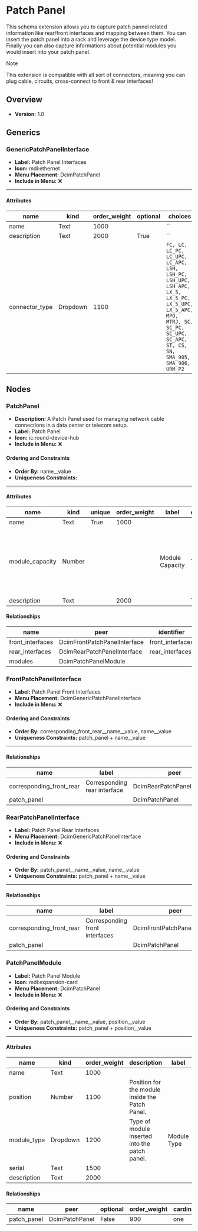 # Patch Panel

This schema extension allows you to capture patch pannel related information like rear/front interfaces and mapping between them. You can insert the patch panel into a rack and leverage the device type model. Finally you can also capture informations about potential modules you would insert into your patch panel.

> [!NOTE]
> This extension is compatible with all sort of connectors, meaning you can plug cable, circuits, cross-connect to front & rear interfaces!



## Overview
- **Version:** 1.0
## Generics
### **GenericPatchPanelInterface**
- **Label:** Patch Panel Interfaces
- **Icon:** mdi:ethernet
- **Menu Placement:** DcimPatchPanel
- **Include in Menu:** ❌
---
#### Attributes
| name | kind | order_weight | optional | choices |
| ---- | ---- | ------------ | -------- | ------- |
| name | Text | 1000 |  | `` |
| description | Text | 2000 | True | `` |
| connector_type | Dropdown | 1100 |  | `FC, LC, LC_PC, LC_UPC, LC_APC, LSH, LSH_PC, LSH_UPC, LSH_APC, LX_5, LX_5_PC, LX_5_UPC, LX_5_APC, MPO, MTRJ, SC, SC_PC, SC_UPC, SC_APC, ST, CS, SN, SMA_905, SMA_906, URM_P2` |

## Nodes
### **PatchPanel**
- **Description:** A Patch Panel used for managing network cable connections in a data center or telecom setup.
- **Label:** Patch Panel
- **Icon:** ic:round-device-hub
- **Include in Menu:** ❌

#### Ordering and Constraints
- **Order By:** name__value
- **Uniqueness Constraints:** 
---
#### Attributes
| name | kind | unique | order_weight | label | optional | description |
| ---- | ---- | ------ | ------------ | ----- | -------- | ----------- |
| name | Text | True | 1000 |  |  |  |
| module_capacity | Number |  |  | Module Capacity | True | The maximum number of modules that can be housed within this patch panel. |
| description | Text |  | 2000 |  | True |  |

#### Relationships
| name | peer | identifier | optional | cardinality | kind |
| ---- | ---- | ---------- | -------- | ----------- | ---- |
| front_interfaces | DcimFrontPatchPanelInterface | front_interfaces | True | many | Component |
| rear_interfaces | DcimRearPatchPanelInterface | rear_interfaces | True | many | Component |
| modules | DcimPatchPanelModule |  | True | many | Component |

### **FrontPatchPanelInterface**
- **Label:** Patch Panel Front Interfaces
- **Menu Placement:** DcimGenericPatchPanelInterface
- **Include in Menu:** ❌

#### Ordering and Constraints
- **Order By:** corresponding_front_rear__name__value, name__value
- **Uniqueness Constraints:** patch_panel + name__value
---
#### Relationships
| name | label | peer | order_weight | optional | cardinality | kind | identifier |
| ---- | ----- | ---- | ------------ | -------- | ----------- | ---- | ---------- |
| corresponding_front_rear | Corresponding rear interface | DcimRearPatchPanelInterface | 1200 | True | one | Attribute |  |
| patch_panel |  | DcimPatchPanel | 900 | False | one | Parent | front_interfaces |

### **RearPatchPanelInterface**
- **Label:** Patch Panel Rear Interfaces
- **Menu Placement:** DcimGenericPatchPanelInterface
- **Include in Menu:** ❌

#### Ordering and Constraints
- **Order By:** patch_panel__name__value, name__value
- **Uniqueness Constraints:** patch_panel + name__value
---
#### Relationships
| name | label | peer | order_weight | optional | cardinality | kind | identifier |
| ---- | ----- | ---- | ------------ | -------- | ----------- | ---- | ---------- |
| corresponding_front_rear | Corresponding front interfaces | DcimFrontPatchPanelInterface | 1200 | True | many | Attribute |  |
| patch_panel |  | DcimPatchPanel | 900 | False | one | Parent | rear_interfaces |

### **PatchPanelModule**
- **Label:** Patch Panel Module
- **Icon:** mdi:expansion-card
- **Menu Placement:** DcimPatchPanel
- **Include in Menu:** ❌

#### Ordering and Constraints
- **Order By:** patch_panel__name__value, position__value
- **Uniqueness Constraints:** patch_panel + position__value
---
#### Attributes
| name | kind | order_weight | description | label | optional | choices |
| ---- | ---- | ------------ | ----------- | ----- | -------- | ------- |
| name | Text | 1000 |  |  |  | `` |
| position | Number | 1100 | Position for the module inside the Patch Panel. |  |  | `` |
| module_type | Dropdown | 1200 | Type of module inserted into the patch panel. | Module Type | True | `3_mpo_24_fo_lc` |
| serial | Text | 1500 |  |  | True | `` |
| description | Text | 2000 |  |  | True | `` |

#### Relationships
| name | peer | optional | order_weight | cardinality | kind |
| ---- | ---- | -------- | ------------ | ----------- | ---- |
| patch_panel | DcimPatchPanel | False | 900 | one | Parent |
